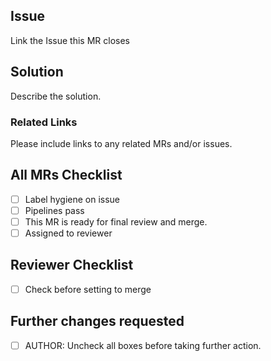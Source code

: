## Issue

Link the Issue this MR closes

## Solution

Describe the solution.

### Related Links

Please include links to any related MRs and/or issues.

## All MRs Checklist
* [ ]  Label hygiene on issue
* [ ]  Pipelines pass
* [ ]  This MR is ready for final review and merge.
* [ ]  Assigned to reviewer

## Reviewer Checklist
* [ ]  Check before setting to merge

## Further changes requested
* [ ]  AUTHOR: Uncheck all boxes before taking further action. 